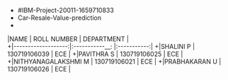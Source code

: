 + #IBM-Project-20011-1659710833
+  Car-Resale-Value-prediction
+
 |NAME                | ROLL NUMBER  |   DEPARTMENT  |   
+|-------------------:|:-----------__: |:-----------:|
+|SHALINI P           | 130719106039 |   ECE         |
+|PAVITHRA S          | 130719106025 |   ECE         |
+|NITHYANAGALAKSHMI M | 130719106021 |   ECE         |
+|PRABHAKARAN U       | 130719106026 |   ECE         |
